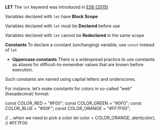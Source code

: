 **LET**
The `let` keyword was introduced in [ES6 (2015)](https://www.w3schools.com/js/js_es6.asp)

Variables declared with `let` have **Block Scope**

Variables declared with `let` must be **Declared** before use

Variables declared with `let` cannot be **Redeclared** in the same scope

**Constants**
To declare a constant (unchanging) variable, use `const` instead of `let`

- **Uppercase constants**
There is a widespread practice to use constants as aliases for difficult-to-remember values that are known before execution.

Such constants are named using capital letters and underscores.

For instance, let’s make constants for colors in so-called “web” (hexadecimal) format:

const COLOR_RED = "#F00";
const COLOR_GREEN = "#0F0";
const COLOR_BLUE = "#00F";
const COLOR_ORANGE = "#FF7F00";

// ...when we need to pick a color
let color = COLOR_ORANGE;
alert(color); // #FF7F00